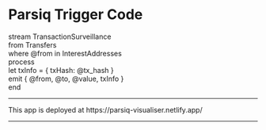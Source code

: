 <h1>Parsiq Trigger Code</h1>
stream TransactionSurveillance<br>
from Transfers<br>
where @from in InterestAddresses<br>
process<br>
  let txInfo = { txHash: @tx_hash }<br>
  emit { @from, @to, @value, txInfo }<br>
end
<hr>
This app is deployed at https://parsiq-visualiser.netlify.app/
<hr>
